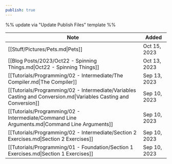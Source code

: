 ```yaml
---
publish: true
---
```

%% update via "Update Publish Files" template %% 

| Note                                                                                                              | Added        |
| ----------------------------------------------------------------------------------------------------------------- | ------------ |
| [[Stuff/Pictures/Pets.md\|Pets]]                                                                                  | Oct 15, 2023 |
| [[Blog Posts/2023/Oct22 - Spinning Things.md\|Oct22 - Spinning Things]]                                           | Oct 13, 2023 |
| [[Tutorials/Programming/02 - Intermediate/The Compiler.md\|The Compiler]]                                         | Sep 13, 2023 |
| [[Tutorials/Programming/02 - Intermediate/Variables Casting and Conversion.md\|Variables Casting and Conversion]] | Sep 10, 2023 |
| [[Tutorials/Programming/02 - Intermediate/Command Line Arguments.md\|Command Line Arguments]]                     | Sep 10, 2023 |
| [[Tutorials/Programming/02 - Intermediate/Section 2 Exercises.md\|Section 2 Exercises]]                           | Sep 10, 2023 |
| [[Tutorials/Programming/01 - Foundation/Section 1 Exercises.md\|Section 1 Exercises]]                             | Sep 10, 2023 |

